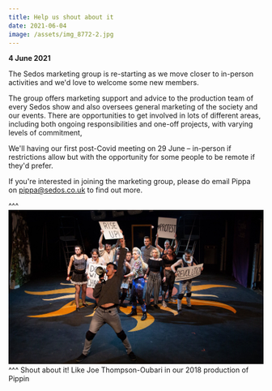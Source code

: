 ```yaml
---
title: Help us shout about it
date: 2021-06-04
image: /assets/img_8772-2.jpg
---
```

**4 June 2021**

The Sedos marketing group is re-starting as we move closer to in-person activities and we'd love to welcome some new members.

The group offers marketing support and advice to the production team of every Sedos show and also oversees general marketing of the society and our events. There are opportunities to get involved in lots of different areas, including both ongoing responsibilities and one-off projects, with varying levels of commitment,

We'll having our first post-Covid meeting on 29 June – in-person if restrictions allow but with the opportunity for some people to be remote if they'd prefer.

If you're interested in joining the marketing group, please do email Pippa on [pippa@sedos.co.uk](mailto:pippa@sedos.co.uk) to find out more. 

^^^ ![](/assets/img_8772-2.jpg)
^^^ Shout about it! Like Joe Thompson-Oubari in our 2018 production of Pippin